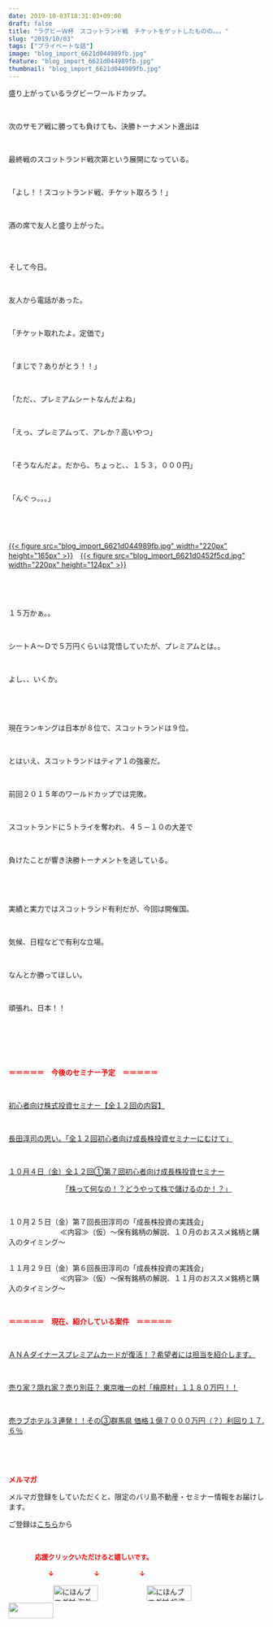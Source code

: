 ```yaml
---
date: 2019-10-03T18:31:03+09:00
draft: false
title: "ラグビーＷ杯　スコットランド戦　チケットをゲットしたものの。。。"
slug: "2019/10/03"
tags: ["プライベートな話"]
image: "blog_import_6621d044989fb.jpg"
feature: "blog_import_6621d044989fb.jpg"
thumbnail: "blog_import_6621d044989fb.jpg"
---
```

<p>盛り上がっているラグビーワールドカップ。</p><p> </p><p>次のサモア戦に勝っても負けても、決勝トーナメント進出は</p><p> </p><p>最終戦のスコットランド戦次第という展開になっている。</p><p> </p><p>「よし！！スコットランド戦、チケット取ろう！」</p><p> </p><p>酒の席で友人と盛り上がった。</p><p> </p><p><br/>そして今日。</p><p> </p><p>友人から電話があった。</p><p> </p><p>「チケット取れたよ。定価で」</p><p> </p><p>「まじで？ありがとう！！」</p><p> </p><p>「ただ、、プレミアムシートなんだよね」</p><p> </p><p>「えっ、プレミアムって、アレか？高いやつ」</p><p> </p><p>「そうなんだよ。だから、ちょっと、、１５３，０００円」</p><p> </p><p>「んぐっ。。。」</p><p> </p><p> </p><p><a href="blog_import_6621d044989fb.jpg">{{< figure src="blog_import_6621d044989fb.jpg" width="220px" height="165px" >}}</a>　<a href="blog_import_6621d0452f5cd.jpg">{{< figure src="blog_import_6621d0452f5cd.jpg" width="220px" height="124px" >}}</a></p><p> </p><p> </p><p>１５万かぁ。。</p><p> </p><p>シートＡ～Ｄで５万円くらいは覚悟していたが、プレミアムとは。。</p><p> </p><p>よし、、いくか。</p><p> </p><p> </p><p>現在ランキングは日本が８位で、スコットランドは９位。</p><p> </p><p>とはいえ、スコットランドはティア１の強豪だ。</p><p> </p><p>前回２０１５年のワールドカップでは完敗。</p><p> </p><p>スコットランドに５トライを奪われ、４５－１０の大差で</p><p> </p><p>負けたことが響き決勝トーナメントを逃している。</p><p> </p><p> </p><p>実績と実力ではスコットランド有利だが、今回は開催国。</p><p> </p><p>気候、日程などで有利な立場。</p><p> </p><p>なんとか勝ってほしい。</p><p> </p><p>頑張れ、日本！！</p><p> </p><p> </p><p> </p><p><span style="font-weight: bold;"><span style="color: rgb(255, 0, 0);">＝＝＝＝＝　今後のセミナー予定　＝＝＝＝＝</span></span></p><p> </p><p><a href="entry-12526587328.html" target="_blank">初心者向け株式投資セミナー【全１２回の内容】</a></p><p> </p><p><span style="color: rgb(255, 0, 0);"><a href="entry-12526985641.html" target="_blank">長田淳司の思い。「全１２回初心者向け成長株投資セミナーにむけて」</a></span></p><p> </p><p><a href="entry-12526711173.html" target="_blank">１０月４日（金）全１２回①第７回初心者向け成長株投資セミナー</a></p><p>　　　　　　　　<a href="entry-12526711173.html" target="_blank">「株って何なの！？どうやって株で儲けるのか！？」</a></p><p> </p><p>１０月２５日（金）第７回長田淳司の「成長株投資の実践会」<br/> 　　　　　　　≪内容≫（仮）～保有銘柄の解説、１０月のおススメ銘柄と購入のタイミング～</p><p><br/>１１月２９日（金）第６回長田淳司の「成長株投資の実践会」<br/> 　　　　　　　≪内容≫（仮）～保有銘柄の解説、１１月のおススメ銘柄と購入のタイミング～</p><p> </p><p><span style="font-weight: bold;"><span style="color: rgb(255, 0, 0);">＝＝＝＝＝　現在、紹介している案件　＝＝＝＝＝</span></span></p><p> </p><p><a href="entry-12529998383.html" target="_blank">ＡＮＡダイナースプレミアムカードが復活！？希望者には担当を紹介します。</a></p><p> </p><p><a href="entry-12500415311.html" target="_blank">売り家？隠れ家？売り別荘？ 東京唯一の村「檜原村」１１８０万円！！</a></p><p> </p><p><a href="entry-12504218353.html" target="_blank">売ラブホテル３連発！！その③群馬県 価格１億７０００万円（？）利回り１７.６％</a></p><p> </p><p> </p><p><span style="font-weight: bold;"><span style="color: rgb(255, 0, 0);">メルマガ</span></span></p><p>メルマガ登録をしていただくと、限定のバリ島不動産・セミナー情報をお届けします。</p><p>ご登録は<a href="f9eeVI" target="_blank">こちら</a>から</p><p style="text-align: center;"> </p><p><font color="#ff0000" size="2"><strong>　　　　応援クリックいただけると嬉しいです。</strong></font></p><p><font color="#ff0000" size="2"><strong>　　　　　　↓　　　　　　↓　　　　　　↓</strong></font></p><p><a href="ranking.html?p_cid=01260127" id="&amp;blogmura_banner"><img alt="にほんブログ村 海外生活ブログ バリ島情報へ" border="0" height="31" src="data:image/svg+xml;charset=utf-8,%3Csvg%20xmlns%3D%22http%3A%2F%2Fwww.w3.org%2F2000%2Fsvg%22%20title%3D%22Placeholder%20for%20Images%22%20role%3D%22presentation%22%20viewBox%3D%220%200%2088%2031%22%20%2F%3E" width="88" data-src="//overseas.blogmura.com/bali/img/bali88_31.gif" style="aspect-ratio: auto 88 / 31;"/><noscript><img alt="にほんブログ村 海外生活ブログ バリ島情報へ" border="0" height="31" src="//overseas.blogmura.com/bali/img/bali88_31.gif" width="88"></noscript></a>  <a href="ranking.html?p_cid=01260127" id="&amp;blogmura_banner"><img alt="にほんブログ村 投資ブログ 不動産投資へ" border="0" height="31" src="data:image/svg+xml;charset=utf-8,%3Csvg%20xmlns%3D%22http%3A%2F%2Fwww.w3.org%2F2000%2Fsvg%22%20title%3D%22Placeholder%20for%20Images%22%20role%3D%22presentation%22%20viewBox%3D%220%200%2088%2031%22%20%2F%3E" width="88" data-src="//investment.blogmura.com/hudousantoushi/img/hudousantoushi88_31.gif" style="aspect-ratio: auto 88 / 31;"/><noscript><img alt="にほんブログ村 投資ブログ 不動産投資へ" border="0" height="31" src="//investment.blogmura.com/hudousantoushi/img/hudousantoushi88_31.gif" width="88"></noscript></a> <a href="link.php?1804582" title="人気ブログランキングへ"><img border="0" height="31" src="data:image/svg+xml;charset=utf-8,%3Csvg%20xmlns%3D%22http%3A%2F%2Fwww.w3.org%2F2000%2Fsvg%22%20title%3D%22Placeholder%20for%20Images%22%20role%3D%22presentation%22%20viewBox%3D%220%200%2088%2031%22%20%2F%3E" width="88" data-src="https://blog.with2.net/img/banner/banner_22.gif" style="aspect-ratio: auto 88 / 31;"/><noscript><img border="0" height="31" src="https://blog.with2.net/img/banner/banner_22.gif" width="88"></noscript></a></p>

